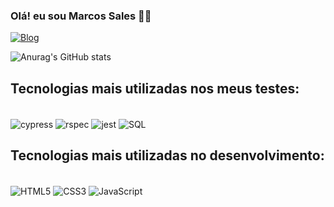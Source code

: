 ### Olá! eu sou Marcos Sales ✌🏿

[![Blog](https://img.shields.io/badge/Marcos_sales-0077B5?style=for-the-badge&logo=linkedin&logoColor=white)](https://www.linkedin.com/in/devmarcossales/)

![Anurag's GitHub stats](https://github-readme-stats.vercel.app/api?username=marckosalks&show_icons=true&theme=dracula)

## Tecnologias mais utilizadas nos meus testes:

<div style=" display: inline_block"><br/>
    <img align="center" alt="cypress" src="https://img.shields.io/badge/cypress-323330?style=for-the-badge&logo=javascript&logoColor=white"/>
    <img align="center" alt="rspec" src="https://img.shields.io/badge/rspec-CC342D?style=for-the-badge&logo=ruby&logoColor=white"/>
    <img align="center" alt="jest" src="https://img.shields.io/badge/Jest-323330?style=for-the-badge&logo=Jest&logoColor=white"/>
    <img align="center" alt="SQL" src="https://img.shields.io/badge/SQL_Server-CCCCCC?style=for-the-badge&logo=microsoft-sql-server&logoColor=black"/>
</div>

## Tecnologias mais utilizadas no desenvolvimento:

<div style=" display: inline_block"><br/>
    <img align="center" alt="HTML5" src="https://img.shields.io/badge/HTML5-FB5821?style=for-the-badge&logo=html5&logoColor=white"/>
    <img align="center" alt="CSS3" src="https://img.shields.io/badge/CSS3-1572B6?style=for-the-badge&logo=css3&logoColor=whit)"/>
    <img align="center" alt="JavaScript" src="https://img.shields.io/badge/Javascript-323330?style=for-the-badge&logo=javascript&logoColor=FFF900"/>
</div>
